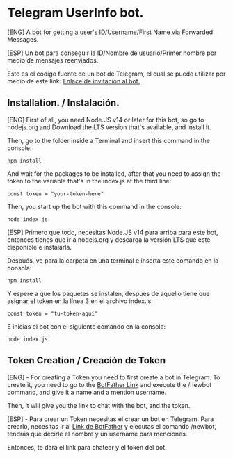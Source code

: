 # Telegram UserInfo bot.
[ENG] A bot for getting a user's ID/Username/First Name via Forwarded Messages.

[ESP] Un bot para conseguir la ID/Nombre de usuario/Primer nombre por medio de mensajes reenviados.

Este es el código fuente de un bot de Telegram, el cual se puede utilizar por medio de este link: [Enlace de invitación al bot.](http://t.me/informacion_de_usuarios_bot)

## Installation. / Instalación.
[ENG] First of all, you need Node.JS v14 or later for this bot, so go to nodejs.org and Download the LTS version that's available, and install it.

Then, go to the folder inside a Terminal and insert this command in the console:
```
npm install
```

And wait for the packages to be installed, after that you need to assign the token to the variable that's in the index.js at the third line:
```
const token = "your-token-here"
```

Then, you start up the bot with this command in the console:
```
node index.js
```

[ESP] Primero que todo, necesitas Node.JS v14 para arriba para este bot, entonces tienes que ir a nodejs.org y descarga la versión LTS que esté disponible e instalarla.


Después, ve para la carpeta en una terminal e inserta este comando en la consola:
```
npm install
```

Y espere a que los paquetes se instalen, después de aquello tiene que asignar el token en la línea 3 en el archivo index.js:
```
const token = "tu-token-aquí"
```

E inicias el bot con el siguiente comando en la consola:
```
node index.js
```
## Token Creation / Creación de Token 

[ENG] - For creating a Token you need to first create a bot in Telegram. To create it, you need to go to the [BotFather Link](https://telegram.me/BotFather) and execute the /newbot command, and give it a name and a mention username.

Then, it will give you the link to chat with the bot, and the token.

[ESP] - Para crear un Token necesitas el crear un bot en Telegram. Para crearlo, necesitas ir al [Link de BotFather](https://telegram.me/BotFather) y ejecutas el comando /newbot, tendrás que decirle el nombre y un username para menciones.

Entonces, te dará el link para chatear y el token del bot.
